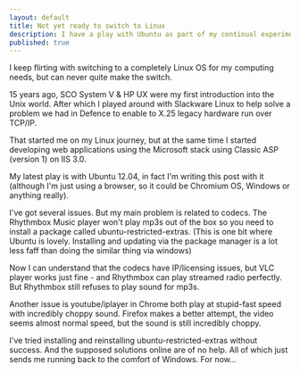 ```yaml
---
layout: default
title: Not yet ready to switch to Linux
description: I have a play with Ubuntu as part of my continual experimentation with Linux. But there are still issues which make it unsuitable for me.
published: true
---
```


I keep flirting with switching to a completely Linux OS for my computing needs, but can never quite make the switch.

15 years ago, SCO System V & HP UX were my first introduction into the Unix world. After which I played around with Slackware Linux to help solve a problem we had in Defence to enable to X.25 legacy hardware run over TCP/IP.

That started me on my Linux journey, but at the same time I started developing web applications using the Microsoft stack using Classic ASP (version 1) on IIS 3.0.

My latest play is with Ubuntu 12.04, in fact I'm writing this post with it (although I'm just using a browser, so it could be Chromium OS, Windows or anything really).

I've got several issues. But my main problem is related to codecs. The Rhythmbox Music player won't play mp3s out of the box so you need to install a package called ubuntu-restricted-extras. (This is one bit where Ubuntu is lovely. Installing and updating via the package manager is a lot less faff than doing the similar thing via windows)

Now I can understand that the codecs have IP/licensing issues, but VLC player works just fine - and Rhythmbox can play streamed radio perfectly. But Rhythmbox still refuses to play sound for mp3s.

Another issue is youtube/iplayer in Chrome both play at stupid-fast speed with incredibly choppy sound. Firefox makes a better attempt, the video seems almost normal speed, but the sound is still incredibly choppy.

I've tried installing and reinstalling ubuntu-restricted-extras without success. And the supposed solutions online are of no help. All of which just sends me running back to the comfort of Windows. For now...